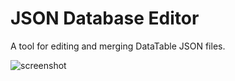 # JSON Database Editor

A tool for editing and merging DataTable JSON files.

![screenshot](../master/screenshot2.png)
